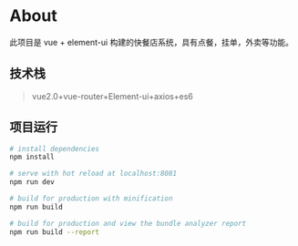 # About
此项目是 vue + element-ui 构建的快餐店系统，具有点餐，挂单，外卖等功能。
## 技术栈
> vue2.0+vue-router+Element-ui+axios+es6

## 项目运行

``` bash
# install dependencies
npm install

# serve with hot reload at localhost:8081
npm run dev

# build for production with minification
npm run build

# build for production and view the bundle analyzer report
npm run build --report
```
